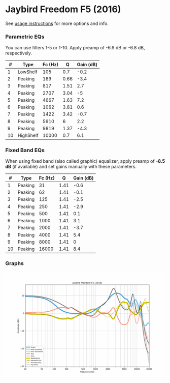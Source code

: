 # Jaybird Freedom F5 (2016)
See [usage instructions](https://github.com/jaakkopasanen/AutoEq#usage) for more options and info.

### Parametric EQs
You can use filters 1-5 or 1-10. Apply preamp of -6.9 dB or -6.8 dB, respectively.

|   # | Type      |   Fc (Hz) |    Q |   Gain (dB) |
|-----|-----------|-----------|------|-------------|
|   1 | LowShelf  |       105 | 0.7  |        -0.2 |
|   2 | Peaking   |       189 | 0.66 |        -3.4 |
|   3 | Peaking   |       817 | 1.51 |         2.7 |
|   4 | Peaking   |      2707 | 3.04 |        -5   |
|   5 | Peaking   |      4667 | 1.63 |         7.2 |
|   6 | Peaking   |      1062 | 3.81 |         0.6 |
|   7 | Peaking   |      1422 | 3.42 |        -0.7 |
|   8 | Peaking   |      5910 | 6    |         2.2 |
|   9 | Peaking   |      9819 | 1.37 |        -4.3 |
|  10 | HighShelf |     10000 | 0.7  |         6.1 |

### Fixed Band EQs
When using fixed band (also called graphic) equalizer, apply preamp of **-8.5 dB** (if available) and set gains manually with these parameters.

|   # | Type    |   Fc (Hz) |    Q |   Gain (dB) |
|-----|---------|-----------|------|-------------|
|   1 | Peaking |        31 | 1.41 |        -0.6 |
|   2 | Peaking |        62 | 1.41 |        -0.1 |
|   3 | Peaking |       125 | 1.41 |        -2.5 |
|   4 | Peaking |       250 | 1.41 |        -2.9 |
|   5 | Peaking |       500 | 1.41 |         0.1 |
|   6 | Peaking |      1000 | 1.41 |         3.1 |
|   7 | Peaking |      2000 | 1.41 |        -3.7 |
|   8 | Peaking |      4000 | 1.41 |         5.4 |
|   9 | Peaking |      8000 | 1.41 |         0   |
|  10 | Peaking |     16000 | 1.41 |         8.4 |

### Graphs
![](./Jaybird%20Freedom%20F5%20(2016).png)

